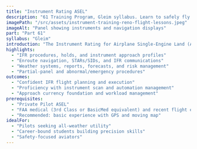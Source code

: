 ```yaml
---
title: "Instrument Rating ASEL"
description: "61 Training Program, Gleim syllabus. Learn to safely fly in low visibility and complex airspace using the full suite of modern instruments."
imagePath: "/src/assets/instrument-training-reno-flight-lessons.jpeg"
imageAlt: "Panel showing instruments and navigation displays"
part: "Part 61"
syllabus: "Gleim"
introduction: "The Instrument Rating for Airplane Single-Engine Land (ASEL) is a critical step for pilots looking to enhance their flying skills and expand their operational capabilities. This advanced training program focuses on teaching pilots how to navigate and control an aircraft solely by reference to instruments, enabling safe flight in a variety of weather conditions and airspace environments. Through a combination of ground instruction and practical flight training, you'll learn essential IFR (Instrument Flight Rules) procedures, including instrument approaches, holds, and enroute navigation. Our experienced instructors will guide you through the complexities of instrument flying, helping you build confidence and proficiency. By the end of this program, you'll be prepared to pass the FAA Instrument Rating Knowledge Test and Practical Test, equipping you with the skills needed to fly safely and effectively in all weather conditions."
highlights:
  - "IFR procedures, holds, and instrument approach profiles"
  - "Enroute navigation, STARs/SIDs, and IFR communications"
  - "Weather systems, reports, forecasts, and risk management"
  - "Partial-panel and abnormal/emergency procedures"
outcomes:
  - "Confident IFR flight planning and execution"
  - "Proficiency with instrument scan and automation management"
  - "Approach currency foundation and workload management"
prerequisites:
  - "Private Pilot ASEL"
  - "FAA medical (3rd Class or BasicMed equivalent) and recent flight experience"
  - "Recommended: basic experience with GPS and moving map"
idealFor:
  - "Pilots seeking all-weather utility"
  - "Career-bound students building precision skills"
  - "Safety-focused aviators"
---
```

